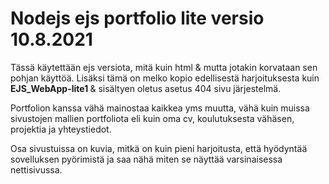 <h1>Nodejs ejs portfolio lite versio 10.8.2021 </h1>

Tässä käytettään ejs versiota, mitä kuin html & mutta jotakin korvataan sen pohjan käyttöä. Lisäksi tämä on melko kopio edellisestä harjoituksesta kuin <b>EJS_WebApp-lite1
</b> & sisältyen oletus asetus 404 sivu järjestelmä.

Portfolion kanssa vähä mainostaa kaikkea yms muutta, vähä kuin muissa sivustojen mallien portfoliota eli kuin oma cv, koulutuksesta vähäsen, projektia ja yhteystiedot.

Osa sivustuissa on kuvia, mitkä on kuin pieni harjoitusta, että hyödyntää sovelluksen pyörimistä ja saa nähä miten se näyttää varsinaisessa nettisivussa.
